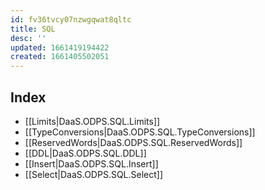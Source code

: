 ```yaml
---
id: fv36tvcy07nzwgqwat8qltc
title: SQL
desc: ''
updated: 1661419194422
created: 1661405502051
---
```

## Index
- [[Limits|DaaS.ODPS.SQL.Limits]]
- [[TypeConversions|DaaS.ODPS.SQL.TypeConversions]]
- [[ReservedWords|DaaS.ODPS.SQL.ReservedWords]]
- [[DDL|DaaS.ODPS.SQL.DDL]]
- [[Insert|DaaS.ODPS.SQL.Insert]]
- [[Select|DaaS.ODPS.SQL.Select]]

